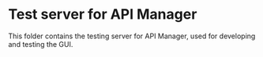 # Test server for API Manager

This folder contains the testing server for API Manager, used for developing and testing the GUI.